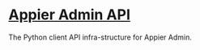 # [Appier Admin API](http://appier-admin-api.hive.pt)

The Python client API infra-structure for Appier Admin.
